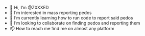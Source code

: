 - 👋 Hi, I’m @Z0XXED
- 👀 I’m interested in mass reporting pedos
- 🌱 I’m currently learning how to run code to report said pedos
- 💞️ I’m looking to collaborate on finding pedos and reporting them
- 📫 How to reach me find me on almost any platform

<!---
Z0XXED/Z0XXED is a ✨ special ✨ repository because its `README.md` (this file) appears on your GitHub profile.
You can click the Preview link to take a look at your changes.
--->
